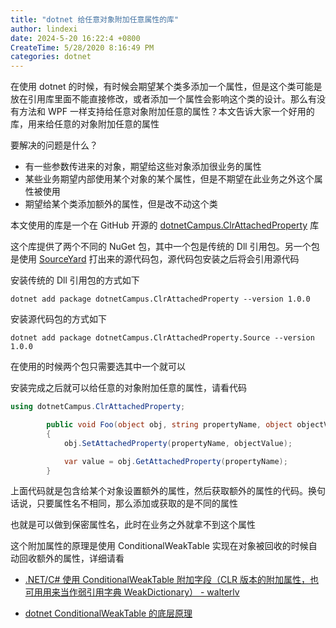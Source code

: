 ```yaml
---
title: "dotnet 给任意对象附加任意属性的库"
author: lindexi
date: 2024-5-20 16:22:4 +0800
CreateTime: 5/28/2020 8:16:49 PM
categories: dotnet
---
```


在使用 dotnet 的时候，有时候会期望某个类多添加一个属性，但是这个类可能是放在引用库里面不能直接修改，或者添加一个属性会影响这个类的设计。那么有没有方法和 WPF 一样支持给任意对象附加任意的属性？本文告诉大家一个好用的库，用来给任意的对象附加任意的属性

<!--more-->


<!-- CreateTime:5/28/2020 8:16:49 PM -->



要解决的问题是什么？

- 有一些参数传进来的对象，期望给这些对象添加很业务的属性
- 某些业务期望内部使用某个对象的某个属性，但是不期望在此业务之外这个属性被使用
- 期望给某个类添加额外的属性，但是改不动这个类

本文使用的库是一个在 GitHub 开源的 [dotnetCampus.ClrAttachedProperty](https://github.com/dotnet-campus/dotnetCampus.ClrAttachedProperty ) 库

这个库提供了两个不同的 NuGet 包，其中一个包是传统的 Dll 引用包。另一个包是使用 [SourceYard](https://github.com/dotnet-campus/SourceYard) 打出来的源代码包，源代码包安装之后将会引用源代码

安装传统的 Dll 引用包的方式如下

```
dotnet add package dotnetCampus.ClrAttachedProperty --version 1.0.0
```

安装源代码包的方式如下

```
dotnet add package dotnetCampus.ClrAttachedProperty.Source --version 1.0.0
```

在使用的时候两个包只需要选其中一个就可以

安装完成之后就可以给任意的对象附加任意的属性，请看代码

```csharp
using dotnetCampus.ClrAttachedProperty;

        public void Foo(object obj, string propertyName, object objectValue)
        {
            obj.SetAttachedProperty(propertyName, objectValue);

            var value = obj.GetAttachedProperty(propertyName);
        }
```

上面代码就是包含给某个对象设置额外的属性，然后获取额外的属性的代码。换句话说，只要属性名不相同，那么添加或获取的是不同的属性

也就是可以做到保密属性名，此时在业务之外就拿不到这个属性

这个附加属性的原理是使用 ConditionalWeakTable 实现在对象被回收的时候自动回收额外的属性，详细请看 

- [.NET/C# 使用 ConditionalWeakTable 附加字段（CLR 版本的附加属性，也可用用来当作弱引用字典 WeakDictionary） - walterlv](https://blog.walterlv.com/post/conditional-weak-table.html )

- [dotnet ConditionalWeakTable 的底层原理](https://blog.lindexi.com/post/dotnet-ConditionalWeakTable-%E7%9A%84%E5%BA%95%E5%B1%82%E5%8E%9F%E7%90%86.html )

